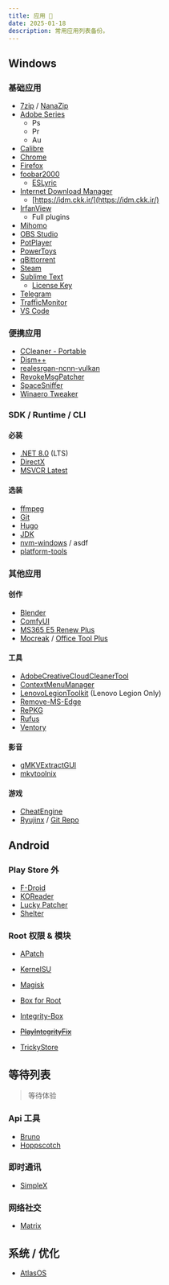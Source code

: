 ```yaml
---
title: 应用 📁
date: 2025-01-18
description: 常用应用列表备份。
---
```


## Windows

### 基础应用

- [7zip](https://www.7-zip.org/) / [NanaZip](https://github.com/M2Team/NanaZip)
- [Adobe Series](https://vk.com/monkrus)
  - Ps
  - Pr
  - Au
- [Calibre](https://calibre-ebook.com/download)
- [Chrome](https://www.google.com/chrome/)
- [Firefox](https://www.mozilla.org/zh-CN/firefox/all/)
- [foobar2000](https://www.foobar2000.org/)
  - [ESLyric](https://github.com/ESLyric/release)
- [Internet Download Manager](https://www.internetdownloadmanager.com/)
  - [https://idm.ckk.ir/](https://idm.ckk.ir/)
- [IrfanView](https://www.irfanview.com/)
  - Full plugins
- [Mihomo](https://github.com/ewigl/mihomo)
- [OBS Studio](https://obsproject.com/)
- [PotPlayer](https://potplayer.daum.net/)
- [PowerToys](https://github.com/microsoft/PowerToys/releases)
- [qBittorrent](https://www.qbittorrent.org/)
- [Steam](https://store.steampowered.com/about)
- [Sublime Text](https://www.sublimetext.com/)
  - [License Key](https://gist.github.com/skoqaq/3f3e8f28e23c881143cef9cf49d821ff)
- [Telegram](https://telegram.org/)
- [TrafficMonitor](https://github.com/zhongyang219/TrafficMonitor)
- [VS Code](https://code.visualstudio.com/download)

### 便携应用

- [CCleaner - Portable](https://www.ccleaner.com/ccleaner/builds)
- [Dism++](https://github.com/Chuyu-Team/Dism-Multi-language/releases)
- [realesrgan-ncnn-vulkan](https://github.com/xinntao/Real-ESRGAN-ncnn-vulkan)
- [RevokeMsgPatcher](https://github.com/huiyadanli/RevokeMsgPatcher)
- [SpaceSniffer](http://www.uderzo.it/main_products/space_sniffer/download.html)
- [Winaero Tweaker](https://winaerotweaker.com/)

### SDK / Runtime / CLI

#### 必装

- [.NET 8.0](https://dotnet.microsoft.com/zh-cn/download/dotnet/8.0) (LTS)
- [DirectX](https://www.microsoft.com/zh-cn/download/details.aspx?id=35)
- [MSVCR Latest](https://learn.microsoft.com/zh-cn/cpp/windows/latest-supported-vc-redist?view=msvc-170)

#### 选装

- [ffmpeg](https://ffmpeg.org/download.html)
- [Git](https://git-scm.com/)
- [Hugo](https://github.com/gohugoio/hugo/releases)
- [JDK](https://www.oracle.com/java/technologies/downloads/)
- [nvm-windows](https://github.com/coreybutler/nvm-windows) / asdf
- [platform-tools](https://developer.android.com/tools/releases/platform-tools)

### 其他应用

#### 创作

- [Blender](https://www.blender.org/download/)
- [ComfyUI](https://github.com/comfyanonymous/ComfyUI)
- [MS365 E5 Renew Plus](https://e5renew.com/)
- [Mocreak](https://github.com/OdysseusYuan/Mocreak) / [Office Tool Plus](https://otp.landian.vip/zh-cn/download.html)

#### 工具

- [AdobeCreativeCloudCleanerTool](https://helpx.adobe.com/creative-cloud/kb/cc-cleaner-tool-installation-problems.html)
- [ContextMenuManager](https://github.com/BluePointLilac/ContextMenuManager)
- [LenovoLegionToolkit](https://github.com/BartoszCichecki/LenovoLegionToolkit) (Lenovo Legion Only)
- [Remove-MS-Edge](https://github.com/ShadowWhisperer/Remove-MS-Edge)
- [RePKG](https://github.com/notscuffed/repkg/releases)
- [Rufus](https://github.com/pbatard/rufus/releases)
- [Ventory](https://github.com/ventoy/Ventoy)

#### 影音

- [gMKVExtractGUI](https://sourceforge.net/projects/gmkvextractgui/files/)
- [mkvtoolnix](https://mkvtoolnix.download/downloads.html)

#### 游戏

- [CheatEngine](https://cheatengine.org/)
- [Ryujinx](https://github.com/Ryubing/) / [Git Repo](https://git.ryujinx.app/ryubing/ryujinx)

## Android

### Play Store 外

- [F-Droid](https://f-droid.org/)
- [KOReader](https://github.com/koreader/koreader/releases)
- [Lucky Patcher](http://chelpus.com/luckypatcher/)
- [Shelter](https://f-droid.org/packages/net.typeblog.shelter/)

### Root 权限 & 模块

- [APatch](https://github.com/bmax121/APatch)
- [KernelSU](https://github.com/tiann/KernelSU)
- [Magisk](https://github.com/topjohnwu/Magisk)

- [Box for Root](https://github.com/taamarin/box_for_magisk)
- [Integrity-Box](https://github.com/MeowDump/Integrity-Box)
- [~~PlayIntegrityFix~~](https://github.com/chiteroman/PlayIntegrityFix)
- [TrickyStore](https://github.com/5ec1cff/TrickyStore)

## 等待列表

> 等待体验

### Api 工具

- [Bruno](https://github.com/usebruno/bruno)
- [Hoppscotch](https://github.com/hoppscotch/hoppscotch)

### 即时通讯

- [SimpleX](https://github.com/simplex-chat/simplex-chat)

### 网络社交

- [Matrix](https://matrix.org/)

## 系统 / 优化

- [AtlasOS](https://github.com/Atlas-OS/Atlas)
